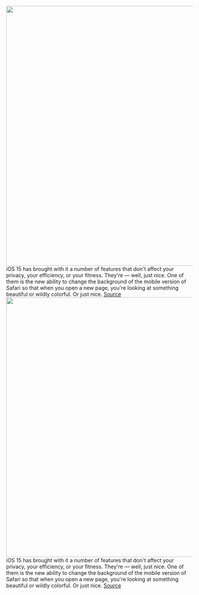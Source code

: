 <img src='https://cdn.vox-cdn.com/thumbor/MrLR9F3DCYV2IbLxMziCGBhMpbc=/0x0:828x1792/1200x800/filters:focal(311x271:443x403)/cdn.vox-cdn.com/uploads/chorus_image/image/70298533/IMG_7C05618AF24F_1.0.jpeg' width='700px' /><br/>
iOS 15 has brought with it a number of features that don't affect your privacy, your efficiency, or your fitness. They're — well, just nice. One of them is the new ability to change the background of the mobile version of Safari so that when you open a new page, you're looking at something beautiful or wildly colorful. Or just nice.
<a href='https://www.theverge.com/22846740/safari-iphone-ios-15-apple-mobile'> Source <a/><img src='https://cdn.vox-cdn.com/thumbor/MrLR9F3DCYV2IbLxMziCGBhMpbc=/0x0:828x1792/1200x800/filters:focal(311x271:443x403)/cdn.vox-cdn.com/uploads/chorus_image/image/70298533/IMG_7C05618AF24F_1.0.jpeg' width='700px' /><br/>
iOS 15 has brought with it a number of features that don't affect your privacy, your efficiency, or your fitness. They're — well, just nice. One of them is the new ability to change the background of the mobile version of Safari so that when you open a new page, you're looking at something beautiful or wildly colorful. Or just nice.
<a href='https://www.theverge.com/22846740/safari-iphone-ios-15-apple-mobile'> Source <a/>